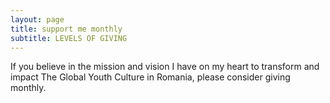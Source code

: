 ```yaml
---
layout: page
title: support me monthly
subtitle: LEVELS OF GIVING
---
```


If you believe in the mission and vision I have on my heart to transform and impact The Global Youth Culture in Romania, please consider giving monthly.

<script async src="https://js.stripe.com/v3/pricing-table.js"></script>
<stripe-pricing-table pricing-table-id="prctbl_1OqM8KIvR5JJpU3s6p6zEouZ"
publishable-key="pk_live_51OqJ61IvR5JJpU3sNbtnCa3wG5syyCGSqJKoQtjX2zRgSAMOeYd5vABiqkXx4zorwnE86ovdAIzgQsz76Nwwdxdx00dZUXoZZC">
</stripe-pricing-table>

<script async
  src="https://js.stripe.com/v3/buy-button.js">
</script>

<stripe-buy-button
  buy-button-id="buy_btn_1OqgKYIvR5JJpU3s06uxkR7w"
  publishable-key="pk_live_51OqJ61IvR5JJpU3sNbtnCa3wG5syyCGSqJKoQtjX2zRgSAMOeYd5vABiqkXx4zorwnE86ovdAIzgQsz76Nwwdxdx00dZUXoZZC">

<stripe-buy-button
  buy-button-id="buy_btn_1OqcJsIvR5JJpU3s7CAqz0Tw"
  publishable-key="pk_live_51OqJ61IvR5JJpU3sNbtnCa3wG5syyCGSqJKoQtjX2zRgSAMOeYd5vABiqkXx4zorwnE86ovdAIzgQsz76Nwwdxdx00dZUXoZZC">
</stripe-buy-button>
